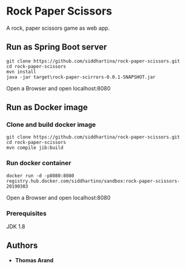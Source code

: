 # Rock Paper Scissors

A rock, paper scissors game as web app.

## Run as Spring Boot server

```
git clone https://github.com/siddhartina/rock-paper-scissors.git
cd rock-paper-scissors
mvn install
java -jar target\rock-paper-scirrors-0.0.1-SNAPSHOT.jar
```

Open a Browser and open localhost:8080

## Run as Docker image

### Clone and build docker image
```
git clone https://github.com/siddhartina/rock-paper-scissors.git
cd rock-paper-scissors
mvn compile jib:build
```
### Run docker container
```
docker run -d -p8080:8080 registry.hub.docker.com/siddhartino/sandbox:rock-paper-scissors-20190303
```

Open a Browser and open localhost:8080


### Prerequisites

JDK 1.8

## Authors

* **Thomas Arand**

